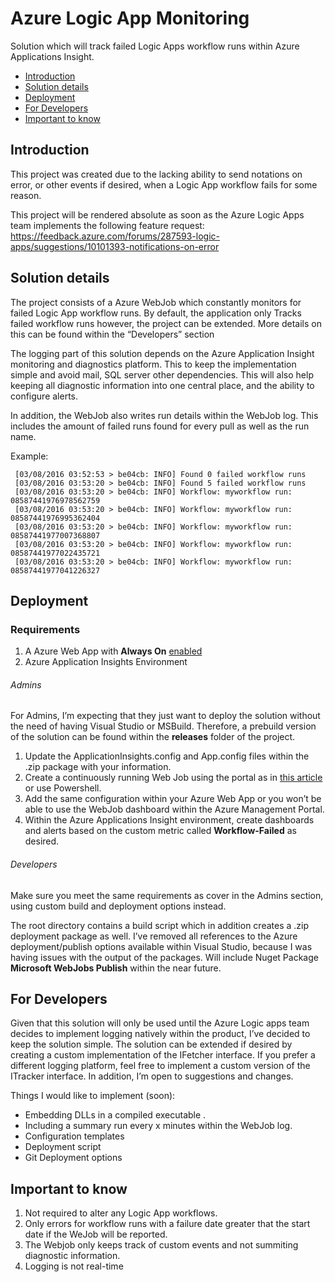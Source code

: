 Azure Logic App Monitoring 
=============
Solution which will track failed Logic Apps workflow runs within Azure Applications Insight.

* [Introduction](#introduction)
* [Solution details](#solution-details)
* [Deployment](#deployment)
* [For Developers](#for-developers)
* [Important to know](#important-to-know)

## Introduction

This project was created due to the lacking ability to send notations on error, or other events if desired, when a Logic App workflow fails for some reason. 

This project will be rendered absolute as soon as the Azure Logic Apps team implements the following feature request: https://feedback.azure.com/forums/287593-logic-apps/suggestions/10101393-notifications-on-error

## Solution details

The project consists of a Azure WebJob which constantly monitors for failed Logic App workflow runs. By default, the application only Tracks failed workflow runs however, the project can be extended. More details on this can be found within the “Developers” section

The logging part of this solution depends on the Azure Application Insight monitoring and diagnostics platform. This to keep the implementation simple and avoid mail, SQL server other dependencies. This will also help keeping all diagnostic information into one central place, and the ability to configure alerts.

In addition, the WebJob also writes run details within the WebJob log. This includes the amount of failed runs found for every pull as well as the run name. 

Example:
```
 [03/08/2016 03:52:53 > be04cb: INFO] Found 0 failed workflow runs
 [03/08/2016 03:53:20 > be04cb: INFO] Found 5 failed workflow runs
 [03/08/2016 03:53:20 > be04cb: INFO] Workflow: myworkflow run: 08587441976978562759 
 [03/08/2016 03:53:20 > be04cb: INFO] Workflow: myworkflow run: 08587441976995362404 
 [03/08/2016 03:53:20 > be04cb: INFO] Workflow: myworkflow run: 08587441977007368807 
 [03/08/2016 03:53:20 > be04cb: INFO] Workflow: myworkflow run: 08587441977022435721 
 [03/08/2016 03:53:20 > be04cb: INFO] Workflow: myworkflow run: 08587441977041226327 
```

## Deployment

### Requirements

1.	A Azure Web App with **Always On** [enabled](https://azure.microsoft.com/en-us/documentation/articles/web-sites-configure/)
2.	Azure Application Insights Environment

###### Admins

For Admins, I’m expecting that they just want to deploy the solution without the need of having Visual Studio or MSBuild. Therefore, a prebuild version of the solution can be found within the **releases** folder of the project.

1. Update the ApplicationInsights.config and App.config files within the .zip package with your information. 
2. Create a continuously running Web Job using the portal as in [this article](https://azure.microsoft.com/en-us/documentation/articles/web-sites-create-web-jobs/) or use Powershell.
3. Add the same <connectionStrings> configuration within your Azure Web App or you won’t be able to use the WebJob dashboard within the Azure Management Portal.
4. Within the Azure Applications Insight environment, create dashboards and alerts based on the custom metric called **Workflow-Failed** as desired. 
 
###### Developers

Make sure you meet the same requirements as cover in the Admins section, using custom build and deployment options instead. 

The root directory contains a build script which in addition creates a .zip deployment package as well. I’ve removed all references to the Azure deployment/publish options available within Visual Studio, because I was having issues with the output of the packages. Will include Nuget Package **Microsoft WebJobs Publish** within the near future.

## For Developers

Given that this solution will only be used until the Azure Logic apps team decides to implement logging natively within the product, I’ve decided to keep the solution simple. The solution can be extended if desired by creating a custom implementation of the IFetcher interface. If you prefer a different logging platform, feel free to implement a custom version of the ITracker interface. 
In addition, I’m open to suggestions and changes.

Things I would like to implement (soon):

* Embedding DLLs in a compiled executable .
* Including a summary run every x minutes within the WebJob log.
* Configuration templates
* Deployment script
* Git Deployment options

## Important to know

1. Not required to alter any Logic App workflows. 
2. Only errors for workflow runs with a failure date greater that the start date if the WeJob will be reported. 
3. The Webjob only keeps track of custom events and not summiting diagnostic information.
4. Logging is not real-time
